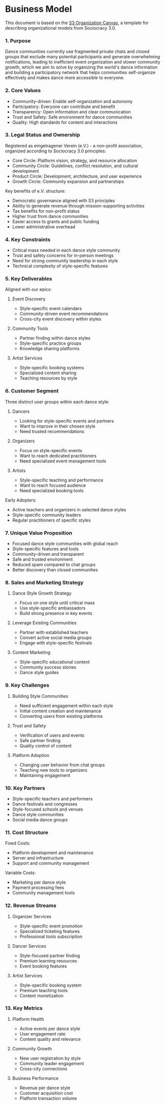 # Business Model

This document is based on the [S3 Organization Canvas](https://s3canvas.sociocracy30.org/s3-organization-canvas.html), a template for describing organizational models from Sociocracy 3.0.

### 1. Purpose

Dance communities currently use fragmented private chats and closed groups that exclude many potential participants and generate overwhelming notifications, leading to inefficient event organization and slower community growth, which we aim to solve by organizing the world's dance information and building a participatory network that helps communities self-organize effectively and makes dance more accessible to everyone.

### 2. Core Values

- Community-driven: Enable self-organization and autonomy
- Participatory: Everyone can contribute and benefit
- Transparency: Open information and clear communication
- Trust and Safety: Safe environment for dance communities
- Quality: High standards for content and interactions

### 3. Legal Status and Ownership

Registered as eingetragener Verein (e.V.) - a non-profit association, organized according to Sociocracy 3.0 principles:

- Core Circle: Platform vision, strategy, and resource allocation
- Community Circle: Guidelines, conflict resolution, and cultural development
- Product Circle: Development, architecture, and user experience
- Growth Circle: Community expansion and partnerships

Key benefits of e.V. structure:

- Democratic governance aligned with S3 principles
- Ability to generate revenue through mission-supporting activities
- Tax benefits for non-profit status
- Higher trust from dance communities
- Easier access to grants and public funding
- Lower administrative overhead

### 4. Key Constraints

- Critical mass needed in each dance style community
- Trust and safety concerns for in-person meetings
- Need for strong community leadership in each style
- Technical complexity of style-specific features

### 5. Key Deliverables

Aligned with our epics:

1. Event Discovery

   - Style-specific event calendars
   - Community-driven event recommendations
   - Cross-city event discovery within styles

2. Community Tools

   - Partner finding within dance styles
   - Style-specific practice groups
   - Knowledge sharing platforms

3. Artist Services
   - Style-specific booking systems
   - Specialized content sharing
   - Teaching resources by style

### 6. Customer Segment

Three distinct user groups within each dance style:

1. Dancers

   - Looking for style-specific events and partners
   - Want to improve in their chosen style
   - Need trusted recommendations

2. Organizers

   - Focus on style-specific events
   - Want to reach dedicated practitioners
   - Need specialized event management tools

3. Artists
   - Style-specific teaching and performance
   - Want to reach focused audience
   - Need specialized booking tools

Early Adopters:

- Active teachers and organizers in selected dance styles
- Style-specific community leaders
- Regular practitioners of specific styles

### 7. Unique Value Proposition

- Focused dance style communities with global reach
- Style-specific features and tools
- Community-driven and transparent
- Safe and trusted environment
- Reduced spam compared to chat groups
- Better discovery than closed communities

### 8. Sales and Marketing Strategy

1. Dance Style Growth Strategy

   - Focus on one style until critical mass
   - Use style-specific ambassadors
   - Build strong presence in key events

2. Leverage Existing Communities

   - Partner with established teachers
   - Convert active social media groups
   - Engage with style-specific festivals

3. Content Marketing
   - Style-specific educational content
   - Community success stories
   - Dance style guides

### 9. Key Challenges

1. Building Style Communities

   - Need sufficient engagement within each style
   - Initial content creation and maintenance
   - Converting users from existing platforms

2. Trust and Safety

   - Verification of users and events
   - Safe partner finding
   - Quality control of content

3. Platform Adoption
   - Changing user behavior from chat groups
   - Teaching new tools to organizers
   - Maintaining engagement

### 10. Key Partners

- Style-specific teachers and performers
- Dance festivals and congresses
- Style-focused schools and venues
- Dance style communities
- Social media dance groups

### 11. Cost Structure

Fixed Costs:

- Platform development and maintenance
- Server and infrastructure
- Support and community management

Variable Costs:

- Marketing per dance style
- Payment processing fees
- Community management tools

### 12. Revenue Streams

1. Organizer Services

   - Style-specific event promotion
   - Specialized ticketing features
   - Professional tools subscription

2. Dancer Services

   - Style-focused partner finding
   - Premium learning resources
   - Event booking features

3. Artist Services
   - Style-specific booking system
   - Premium teaching tools
   - Content monetization

### 13. Key Metrics

1. Platform Health

   - Active events per dance style
   - User engagement rate
   - Content quality and relevance

2. Community Growth

   - New user registration by style
   - Community leader engagement
   - Cross-city connections

3. Business Performance
   - Revenue per dance style
   - Customer acquisition cost
   - Platform transaction volume
